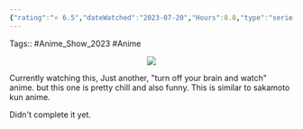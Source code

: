 ```yaml
---
{"rating":"⭐ 6.5","dateWatched":"2023-07-20","Hours":8.8,"type":"series","subType":"series","title":"Helck","englishTitle":"Helck","year":2023,"dataSource":"MALAPI","url":"https://myanimelist.net/anime/51020/Helck","id":51020,"genres":["Action","Fantasy"],"studios":["Satelight"],"episodes":24,"duration":"22 min per ep","onlineRating":7.32,"actors":null,"image":"https://cdn.myanimelist.net/images/anime/1879/133302.jpg","released":true,"streamingServices":["HIDIVE","Anime Digital Network"],"airing":true,"airedFrom":"7/12/2023","airedTo":"1/1/1970","watched":false,"lastWatched":"","personalRating":0,"tags":["mediaDB/tv/series"],"dg-publish":true,"status":"🔴 dropped","permalink":"/media-db/series/helck-2023/","dgPassFrontmatter":true,"noteIcon":"1","created":"2023-11-14T21:08:36.318+05:30","updated":"2023-12-19T10:44:00.151+05:30"}
---
```


Tags:: #Anime_Show_2023 #Anime 

<center><img src="https://cdn.myanimelist.net/images/anime/1879/133302.jpg"></center>

Currently watching this, Just another, "turn off your brain and watch" anime. but this one is pretty chill and also funny. This is similar to sakamoto kun anime.

Didn't complete it yet.